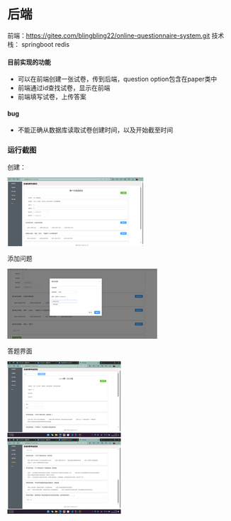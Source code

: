 # 后端
前端：https://gitee.com/blingbling22/online-questionnaire-system.git
技术栈： springboot redis


#### 目前实现的功能

- 可以在前端创建一张试卷，传到后端，question option包含在paper类中
- 前端通过id查找试卷，显示在前端
- 前端填写试卷，上传答案





#### bug

- 不能正确从数据库读取试卷创建时间，以及开始截至时间



### 运行截图

创建：

<img src="pic\image-20231219213128467.png" alt="image-20231219213128467" style="zoom: 30%;" />

添加问题

<img src="pic\image-20231219213157762.png" alt="image-20231219213157762" style="zoom:33%;" />



答题界面

<img src="pic\image-20231218123021991.png" alt="image-20231218123021991" style="zoom:25%;" />

<img src="pic\image-20231218123146733.png" alt="image-20231218123146733" style="zoom: 25%;" />
